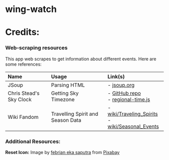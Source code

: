 # wing-watch

# Credits:

### Web-scraping resources
This app web scrapes to get information about different events. Here are some references:

| Name                    | Usage                             | Link(s)                                                                                                                                                                                           |
|:------------------------|:----------------------------------|:--------------------------------------------------------------------------------------------------------------------------------------------------------------------------------------------------|
| JSoup                   | Parsing HTML                      | - [jsoup.org](https://jsoup.org/)                                                                                                                                                                 |
| Chris Stead's Sky Clock | Getting Sky Timezone              | - [GitHub repo](https://github.com/cmstead/sky-clock)<br/> - [regional-time.js](https://raw.githubusercontent.com/cmstead/sky-clock/refs/heads/main/src/date-tools/regional-time.js)              |
| Wiki Fandom             | Travelling Spirit and Season Data | - [wiki/Traveling_Spirits](https://sky-children-of-the-light.fandom.com/wiki/Traveling_Spirits) <br/> - [wiki/Seasonal_Events](https://sky-children-of-the-light.fandom.com/wiki/Seasonal_Events) |

### Additional Resources:

**Reset Icon:** Image by <a href="https://pixabay.com/users/febrianes86-5873902/?utm_source=link-attribution&utm_medium=referral&utm_campaign=image&utm_content=5484820">febrian eka saputra</a> from <a href="https://pixabay.com//?utm_source=link-attribution&utm_medium=referral&utm_campaign=image&utm_content=5484820">Pixabay</a>